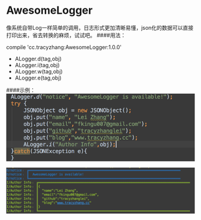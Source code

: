 # AwesomeLogger
像系统自带Log一样简单的调用，日志形式更加清晰易懂，json化的数据可以直接打印出来，省去转换的麻烦，试试吧。
####用法：

compile 'cc.tracyzhang:AwesomeLogger:1.0.0'

* ALogger.d(tag,obj)
* ALogger.i(tag,obj) 
* ALogger.w(tag,obj) 
* ALogger.e(tag,obj)


####示例：
![usage](https://github.com/TracyZhangLei/AwesomeLogger/blob/master/usage.png)</p>
![sample](https://github.com/TracyZhangLei/AwesomeLogger/blob/master/sample.png)
